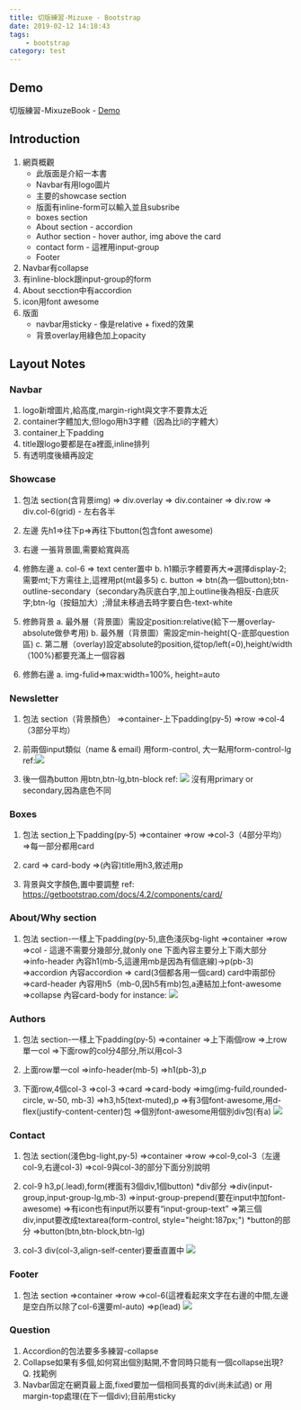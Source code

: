 ```yaml
---
title: 切版練習-Mizuxe - Bootstrap
date: 2019-02-12 14:18:43
tags: 
    - bootstrap
category: test
---
```

## Demo
切版練習-MixuzeBook - [Demo](https://orow.github.io/MyProjects/BootstrapWith5Projects/MizuxeBook-Practice/index.html)

## Introduction
1. 網頁概觀
    * 此版面是介紹一本書
    * Navbar有用logo圖片
    * 主要的showcase section
    * 版面有inline-form可以輸入並且subsribe
    * boxes section
    * About section - accordion
    * Author section - hover author, img above the card
    * contact form - 這裡用input-group
    * Footer
2. Navbar有collapse
3. 有inline-block跟input-group的form
4. About secction中有accordion
5. icon用font awesome
6. 版面
    * navbar用sticky - 像是relative  + fixed的效果
    * 背景overlay用綠色加上opacity


## Layout Notes
### Navbar
1. logo新增圖片,給高度,margin-right與文字不要靠太近
2. container字體加大,但logo用h3字體（因為比li的字體大）
3. container上下padding
4. title跟logo要都是在a裡面,inline排列
5. 有透明度後續再設定


### Showcase
1. 包法
    section(含背景img)
    => div.overlay
    => div.container
    => div.row
    => div.col-6(grid) - 左右各半
    
2. 左邊
    先h1=>往下p=>再往下button(包含font awesome)
    
3. 右邊
    一張背景圖,需要給寬與高
    
4. 修飾左邊
    a. col-6 => text center置中
    b. h1顯示字體要再大=>選擇display-2;需要mt;下方需往上,這裡用pt(mt最多5)
    c. button => btn(為一個button);btn-outline-secondary（secondary為灰底白字,加上outline後為相反-白底灰字;btn-lg（按鈕加大）;滑鼠未移過去時字要白色-text-white
    
5. 修飾背景
    a. 最外層（背景圖）需設定position:relative(給下一層overlay-absolute做參考用)
    b. 最外層（背景圖）需設定min-height(Ｑ-底部question區)
    c. 第二層（overlay)設定absolute的position,從top/left(=0),height/width（100%)都要充滿上一個容器

6. 修飾右邊
    a. img-fulid=>max:width=100%, height=auto

### Newsletter
1. 包法
    section（背景顏色）
    =>container-上下padding(py-5)
    =>row
    =>col-4（3部分平均）
    
2. 前兩個input類似（name & email)
    用form-control, 大一點用form-control-lg
    ref:![](https://i.imgur.com/4CdBF9k.png)
    
3. 後一個為button
    用btn,btn-lg,btn-block
    ref:
    ![](https://i.imgur.com/z847M4c.png)
    沒有用primary or secondary,因為底色不同

### Boxes
1. 包法
    section上下padding(py-5)
    =>container
    =>row
    =>col-3（4部分平均）
    =>每一部分都用card
    
2. card => card-body =>(內容)title用h3,敘述用p 
3. 背景與文字顏色,置中要調整
ref: https://getbootstrap.com/docs/4.2/components/card/

### About/Why section
1. 包法
    section-一樣上下padding(py-5),底色淺灰bg-light
    =>container
    =>row
    =>col - 這邊不需要分幾部分,就only one
    下面內容主要分上下兩大部分
    =>info-header
    內容h1(mb-5,這邊用mb是因為有個底線)->p(pb-3)
    =>accordion
    內容accordion => card(3個都各用一個card)
    card中兩部份
    =>card-header
    內容用h5（mb-0,因h5有mb)包,a連結加上font-awesome
    =>collapse
    內容card-body
for instance:
![](https://i.imgur.com/b9d9KTE.png)

### Authors
1. 包法
    section-一樣上下padding(py-5)
    =>container
    =>上下兩個row
    =>上row單一col
    =>下面row的col分4部分,所以用col-3
    
2. 上面row單一col
    =>info-header(mb-5)
    =>h1(pb-3),p
    
3. 下面row,4個col-3
    =>col-3
    =>card
    =>card-body
    =>img(img-fuild,rounded-circle, w-50, mb-3)
    =>h3,h5(text-muted),p
    =>有3個font-awesome,用d-flex(justify-content-center)包
    =>個別font-awesome用個別div包(有a)
![](https://i.imgur.com/ZO8RwTy.png)
### Contact
1. 包法
    section(淺色bg-light,py-5)
    =>container
    =>row
    =>col-9,col-3（左邊col-9,右邊col-3)
    =>col-9與col-3的部分下面分別說明
    
2. col-9
    h3,p(.lead),form(裡面有3個div,1個button)
    *div部分
    =>div(input-group,input-group-lg,mb-3)
    =>input-group-prepend(要在input中加font-awesome)
    =>有icon也有input所以要有“input-group-text”
    =>第三個div,input要改成textarea(form-control, style="height:187px;")
    *button的部分
    =>button(btn,btn-block,btn-lg)
    
3. col-3
    div(col-3,align-self-center)要垂直置中
![](https://i.imgur.com/TUTIVVq.png)
    

### Footer
1. 包法
    section
    =>container
    =>row
    =>col-6(這裡看起來文字在右邊的中間,左邊是空白所以除了col-6還要ml-auto)
    =>p(lead)
![](https://i.imgur.com/4Z3ySTw.png)


 
### Question 
1. Accordion的包法要多多練習-collapse
2. Collapse如果有多個,如何寫出個別點開,不會同時只能有一個collapse出現?
    Q. 找範例
3. Navbar固定在網頁最上面,fixed要加一個相同長寬的div(尚未試過) or 用margin-top處理(在下一個div);目前用sticky